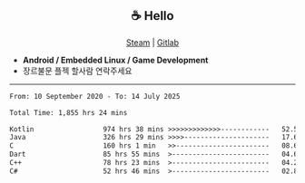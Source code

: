 <h2 align="center"> ☕ Hello </h2>

<p align="center">
  <a href="https://steamcommunity.com/id/Niforances/">Steam</a> |
  <a href="https://gitlab.com/niforances">Gitlab</a>
</p>

 - **Android / Embedded Linux / Game Development**
 - 장르불문 플젝 할사람 연락주세요

------

<!--START_SECTION:waka-->

```txt
From: 10 September 2020 - To: 14 July 2025

Total Time: 1,855 hrs 24 mins

Kotlin                 974 hrs 38 mins >>>>>>>>>>>>>------------   52.53 %
Java                   326 hrs 29 mins >>>>---------------------   17.60 %
C                      160 hrs 1 min   >>-----------------------   08.62 %
Dart                   85 hrs 55 mins  >------------------------   04.63 %
C++                    78 hrs 23 mins  >------------------------   04.22 %
C#                     52 hrs 46 mins  >------------------------   02.84 %
```

<!--END_SECTION:waka-->
